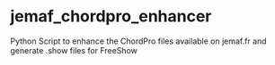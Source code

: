 # jemaf_chordpro_enhancer
Python Script to enhance the ChordPro files available on jemaf.fr and generate .show files for FreeShow
